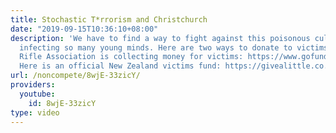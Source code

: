 ```yaml
---
title: Stochastic T*rrorism and Christchurch
date: "2019-09-15T10:36:10+08:00"
description: 'We have to find a way to fight against this poisonous culture that''s
  infecting so many young minds. Here are two ways to donate to victims: The Socialist
  Rifle Association is collecting money for victims: https://www.gofundme.com/sra-fund-for-victims-of-christchuch-shooting
  Here is an official New Zealand victims fund: https://givealittle.co.nz/cause/christchurch-shooting-victims-fund/donations'
url: /noncompete/8wjE-33zicY/
providers:
  youtube:
    id: 8wjE-33zicY
type: video
---
```

